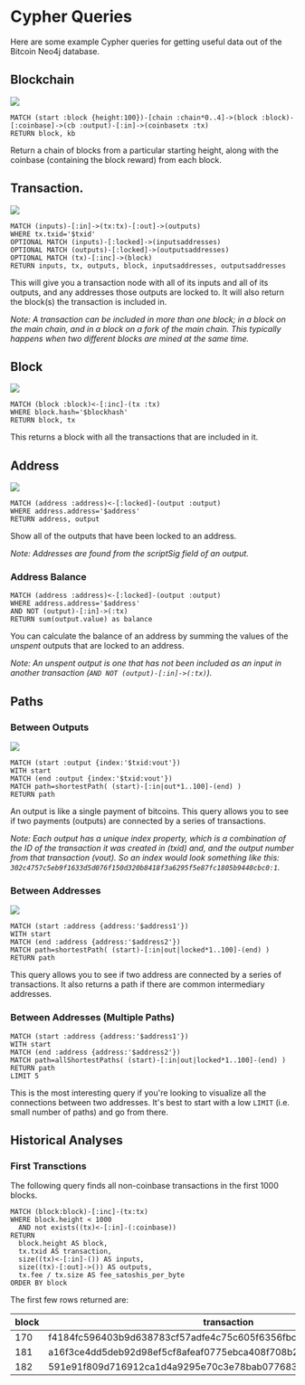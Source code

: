# Cypher Queries

Here are some example Cypher queries for getting useful data out of the Bitcoin Neo4j database.

## Blockchain

![](images/blockchain.png)

```
MATCH (start :block {height:100})-[chain :chain*0..4]->(block :block)-[:coinbase]->(cb :output)-[:in]->(coinbasetx :tx)
RETURN block, kb
```

Return a chain of blocks from a particular starting height, along with the coinbase (containing the block reward) from each block.

## Transaction.

![](images/transaction.png)

```
MATCH (inputs)-[:in]->(tx:tx)-[:out]->(outputs)
WHERE tx.txid='$txid'
OPTIONAL MATCH (inputs)-[:locked]->(inputsaddresses)
OPTIONAL MATCH (outputs)-[:locked]->(outputsaddresses)
OPTIONAL MATCH (tx)-[:inc]->(block)
RETURN inputs, tx, outputs, block, inputsaddresses, outputsaddresses
```

This will give you a transaction node with all of its inputs and all of its outputs, and any addresses those outputs are locked to. It will also return the block(s) the transaction is included in.

_Note: A transaction can be included in more than one block; in a block on the main chain, and in a block on a fork of the main chain. This typically happens when two different blocks are mined at the same time._

## Block

![](images/block.png)

```
MATCH (block :block)<-[:inc]-(tx :tx)
WHERE block.hash='$blockhash'
RETURN block, tx
```

This returns a block with all the transactions that are included in it.

## Address

![](images/address.png)

```
MATCH (address :address)<-[:locked]-(output :output)
WHERE address.address='$address'
RETURN address, output
```

Show all of the outputs that have been locked to an address.

_Note: Addresses are found from the scriptSig field of an output._

### Address Balance

```
MATCH (address :address)<-[:locked]-(output :output) 
WHERE address.address='$address' 
AND NOT (output)-[:in]->(:tx) 
RETURN sum(output.value) as balance
```

You can calculate the balance of an address by summing the values of the _unspent_ outputs that are locked to an address.

_Note: An unspent output is one that has not been included as an input in another transaction (`AND NOT (output)-[:in]->(:tx)`)._

## Paths

### Between Outputs

![](images/path_output.png)

```
MATCH (start :output {index:'$txid:vout'})
WITH start
MATCH (end :output {index:'$txid:vout'})
MATCH path=shortestPath( (start)-[:in|out*1..100]-(end) )
RETURN path
```

An output is like a single payment of bitcoins. This query allows you to see if two payments (outputs) are connected by a series of transactions.

_Note: Each output has a unique index property, which is a combination of the ID of the transaction it was created in (txid) and, and the output number from that transaction (vout). So an index would look something like this: `302c4757c5eb9f1633d5d076f150d320b8418f3a6295f5e87fc1805b9440cbc0:1`._

### Between Addresses

![](images/path_address.png)

```
MATCH (start :address {address:'$address1'})
WITH start
MATCH (end :address {address:'$address2'})
MATCH path=shortestPath( (start)-[:in|out|locked*1..100]-(end) )
RETURN path
```

This query allows you to see if two address are connected by a series of transactions. It also returns a path if there are common intermediary addresses.

### Between Addresses (Multiple Paths)

```
MATCH (start :address {address:'$address1'})
WITH start
MATCH (end :address {address:'$address2'})
MATCH path=allShortestPaths( (start)-[:in|out|locked*1..100]-(end) )
RETURN path
LIMIT 5
```

This is the most interesting query if you're looking to visualize all the connections between two addresses. It's best to start with a low `LIMIT` (i.e. small number of paths) and go from there.

## Historical Analyses

### First Transctions

The following query finds all non-coinbase transactions in the first 1000 blocks.

```cypher
MATCH (block:block)-[:inc]-(tx:tx)
WHERE block.height < 1000
  AND not exists((tx)<-[:in]-(:coinbase))
RETURN
  block.height AS block,
  tx.txid AS transaction,
  size((tx)<-[:in]-()) AS inputs,
  size((tx)-[:out]->()) AS outputs,
  tx.fee / tx.size AS fee_satoshis_per_byte
ORDER BY block
```

The first few rows returned are:

| block | transaction | inputs | outputs | fee_satoshis_per_byte |
|-------|-------------|--------|---------|-----------------------|
| 170 | f4184fc596403b9d638783cf57adfe4c75c605f6356fbc91338530e9831e9e16 | 1 | 2 | 0 |
| 181 | a16f3ce4dd5deb92d98ef5cf8afeaf0775ebca408f708b2146c4fb42b41e14be | 1 | 2 | 0 |
| 182 | 591e91f809d716912ca1d4a9295e70c3e78bab077683f79350f101da64588073 | 1 | 2 | 0 |
